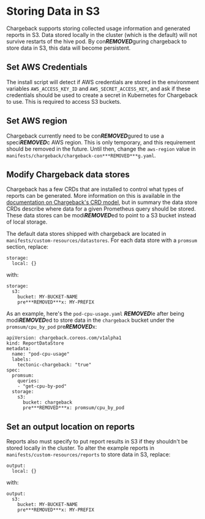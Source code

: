 # Storing Data in S3

Chargeback supports storing collected usage information and generated reports in
S3. Data stored locally in the cluster (which is the default) will not survive
restarts of the hive pod. By con***REMOVED***guring chargeback to store data in S3, this
data will become persistent.

## Set AWS Credentials

The install script will detect if AWS credentials are stored in the environment
variables `AWS_ACCESS_KEY_ID` and `AWS_SECRET_ACCESS_KEY`, and ask if these
credentials should be used to create a secret in Kubernetes for Chargeback to
use. This is required to access S3 buckets.

## Set AWS region

Chargeback currently need to be con***REMOVED***gured to use a speci***REMOVED***c AWS region. This is
only temporary, and this requirement should be removed in the future. Until
then, change the `aws-region` value in
`manifests/chargeback/chargeback-con***REMOVED***g.yaml`.

## Modify Chargeback data stores

Chargeback has a few CRDs that are installed to control what types of reports
can be generated. More information on this is available in the [documentation on
Chargeback's CRD model][crd-model], but in summary the data store CRDs describe
where data for a given Prometheus query should be stored. These data stores can
be modi***REMOVED***ed to point to a S3 bucket instead of local storage.

The default data stores shipped with chargeback are located in
`manifests/custom-resources/datastores`. For each data store with a `promsum`
section, replace:

```
storage:
  local: {}
```

with:

```
storage:
  s3:
    bucket: MY-BUCKET-NAME
    pre***REMOVED***x: MY-PREFIX
```

As an example, here's the `pod-cpu-usage.yaml` ***REMOVED***le after being modi***REMOVED***ed to
store data in the `chargeback` bucket under the `promsum/cpu_by_pod` pre***REMOVED***x:

```
apiVersion: chargeback.coreos.com/v1alpha1
kind: ReportDataStore
metadata:
  name: "pod-cpu-usage"
  labels:
    tectonic-chargeback: "true"
spec:
  promsum:
    queries:
    - "get-cpu-by-pod"
  storage:
    s3:
      bucket: chargeback
      pre***REMOVED***x: promsum/cpu_by_pod
```

## Set an output location on reports

Reports also must specify to put report results in S3 if they shouldn't be
stored locally in the cluster. To alter the example reports in
`manifests/custom-resources/reports` to store data in S3, replace:

```
output:
  local: {}
```

with:

```
output:
  s3:
    bucket: MY-BUCKET-NAME
    pre***REMOVED***x: MY-PREFIX
```

[crd-model]: CRD-Model.md
